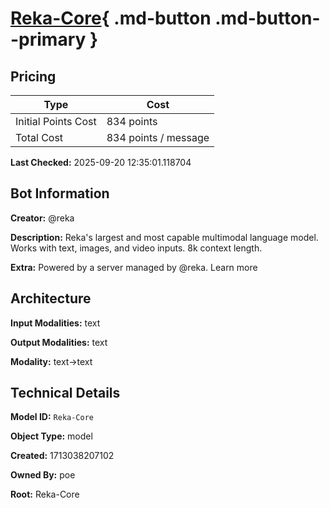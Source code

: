 # [Reka-Core](https://poe.com/Reka-Core){ .md-button .md-button--primary }

## Pricing

| Type | Cost |
|------|------|
| Initial Points Cost | 834 points |
| Total Cost | 834 points / message |

**Last Checked:** 2025-09-20 12:35:01.118704


## Bot Information

**Creator:** @reka

**Description:** Reka's largest and most capable multimodal language model. Works with text, images, and video inputs. 8k context length.

**Extra:** Powered by a server managed by @reka. Learn more


## Architecture

**Input Modalities:** text

**Output Modalities:** text

**Modality:** text->text


## Technical Details

**Model ID:** `Reka-Core`

**Object Type:** model

**Created:** 1713038207102

**Owned By:** poe

**Root:** Reka-Core
